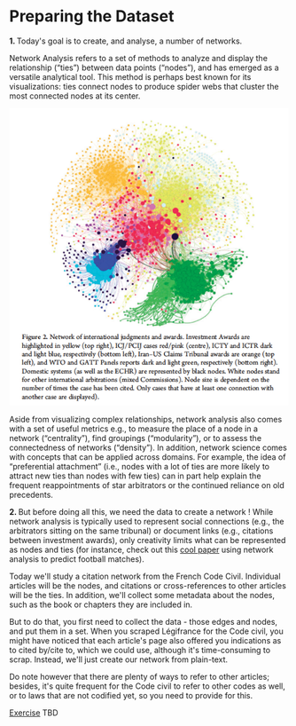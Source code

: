# Preparing the Dataset

<b>1. </b> Today's goal is to create, and analyse, a number of networks. 

Network Analysis refers to a set of methods to analyze and display the relationship (“ties”) between data points 
(“nodes”), and has emerged as a versatile analytical tool. This method is perhaps best known for its visualizations: ties connect nodes to produce spider webs that cluster the most connected nodes at its center. 

![img.png](img.png)

Aside from visualizing complex relationships, network analysis also comes with a set of useful metrics e.g., to measure the place of a node in a network (“centrality”), find groupings (“modularity”), or to assess the connectedness of networks (“density”). In addition, network science comes with concepts that can be applied across domains. For example, the idea of “preferential attachment” (i.e., nodes with a lot of ties are more likely to attract new ties than nodes with few ties) can in part help explain the frequent reappointments of star arbitrators or the continued reliance on old precedents.

<b>2. </b> But before doing all this, we need the data to create a network ! While network analysis is typically 
used to represent social connections (e.g., the arbitrators sitting on the same tribunal)  or document links (e.g., 
citations between investment awards),  only creativity limits what can be represented as nodes and ties (for 
instance, check out this <a href="https://royalsocietypublishing.org/doi/10.1098/rsos.210617">cool paper</a> using 
network analysis to predict football matches).

Today we'll study a citation network from the French Code Civil. Individual articles will be the nodes, and 
citations or cross-references to other articles will be the ties. In addition, we'll collect some metadata about the 
nodes, such as the book or chapters they are included in.

But to do that, you first need to collect the data - those edges and nodes, and put them in a set. When you scraped 
Légifrance for the Code civil, you might have noticed that each article's page also offered you indications as to 
cited by/cite to, which we could use, although it's time-consuming to scrap. Instead, we'll just create our network from plain-text.

Do note however that there are plenty of ways to refer to other articles; besides, it's quite frequent for the Code 
civil to refer to other codes as well, or to laws that are not codified yet, so you need to provide for this.

<u>Exercise</u> TBD
